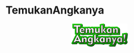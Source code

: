 # TemukanAngkanya
<div align="center">
  <a href="https://github.com/faris-ai/TemukanAngkanya">
    <img src="Assets/Image/Logo.png" alt="Logo" width="30%" height="30%">
  </a>
